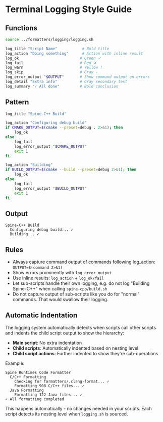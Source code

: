 # Terminal Logging Style Guide

## Functions

```bash
source ../formatters/logging/logging.sh

log_title "Script Name"           # Bold title
log_action "Doing something"      # Action with inline result
log_ok                           # Green ✓
log_fail                         # Red ✗
log_warn                         # Yellow !
log_skip                         # Gray -
log_error_output "$OUTPUT"       # Show command output on errors
log_detail "Extra info"          # Gray secondary text
log_summary "✓ All done"         # Bold conclusion
```

## Pattern

```bash
log_title "Spine-C++ Build"

log_action "Configuring debug build"
if CMAKE_OUTPUT=$(cmake --preset=debug . 2>&1); then
    log_ok
else
    log_fail
    log_error_output "$CMAKE_OUTPUT"
    exit 1
fi

log_action "Building"
if BUILD_OUTPUT=$(cmake --build --preset=debug 2>&1); then
    log_ok
else
    log_fail
    log_error_output "$BUILD_OUTPUT"
    exit 1
fi
```

## Output

```
Spine-C++ Build
  Configuring debug build... ✓
  Building... ✓
```

## Rules

- Always capture command output of commands following log_action: `OUTPUT=$(command 2>&1)`
- Show errors prominently with `log_error_output`
- Use inline results: `log_action` + `log_ok/fail`
- Let sub-scripts handle their own logging, e.g. do not log "Building Spine-C++" when calling `spine-cpp/build.sh`
- Do not capture output of sub-scripts like you do for "normal" commands. That would swallow their logging.

## Automatic Indentation

The logging system automatically detects when scripts call other scripts and indents the child script output to show the hierarchy:

- **Main script**: No extra indentation
- **Child scripts**: Automatically indented based on nesting level
- **Child script actions**: Further indented to show they're sub-operations

Example:
```
Spine Runtimes Code Formatter
  C/C++ Formatting
    Checking for formatters/.clang-format... ✓
    Formatting 908 C/C++ files... ✓
  Java Formatting  
    Formatting 122 Java files... ✓
✓ All formatting completed
```

This happens automatically - no changes needed in your scripts. Each script detects its nesting level when `logging.sh` is sourced.